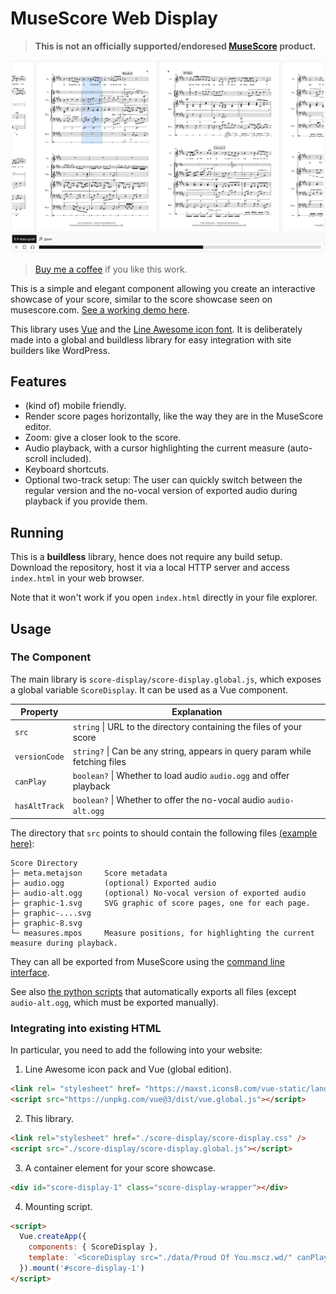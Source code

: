 # MuseScore Web Display

> **This is not an officially supported/endoresed [MuseScore](https://musescore.org/) product.**

![screenshot](screenshot.png)

> [Buy me a coffee](https://afdian.net/a/yezhiyi9670) if you like this work.

This is a simple and elegant component allowing you create an interactive showcase of your score, similar to the score showcase seen on musescore.com. [See a working demo here](https://sparkslab.art/dictations/dict-proud-of-you/).

This library uses [Vue](https://vuejs.org/) and the [Line Awesome icon font](https://icons8.com/line-awesome). It is deliberately made into a global and buildless library for easy integration with site builders like WordPress.

## Features

- (kind of) mobile friendly.
- Render score pages horizontally, like the way they are in the MuseScore editor.
- Zoom: give a closer look to the score.
- Audio playback, with a cursor highlighting the current measure (auto-scroll included).
- Keyboard shortcuts.
- Optional two-track setup: The user can quickly switch between the regular version and the no-vocal version of exported audio during playback if you provide them.

## Running

This is a **buildless** library, hence does not require any build setup. Download the repository, host it via a local HTTP server and access `index.html` in your web browser.

Note that it won't work if you open `index.html` directly in your file explorer.

## Usage

### The Component

The main library is `score-display/score-display.global.js`, which exposes a global variable `ScoreDisplay`. It can be used as a Vue component.

| Property | Explanation |
| - | - |
| `src` | `string` \| URL to the directory containing the files of your score |
| `versionCode` | `string?` \| Can be any string, appears in query param while fetching files |
| `canPlay` | `boolean?` \| Whether to load audio `audio.ogg` and offer playback |
| `hasAltTrack` | `boolean?` \| Whether to offer the no-vocal audio `audio-alt.ogg` |

The directory that `src` points to should contain the following files [(example here)](./data/Proud%20Of%20You.mscz.wd/):

```plain
Score Directory
├─ meta.metajson     Score metadata
├─ audio.ogg         (optional) Exported audio
├─ audio-alt.ogg     (optional) No-vocal version of exported audio
├─ graphic-1.svg     SVG graphic of score pages, one for each page.
├─ graphic-....svg
├─ graphic-8.svg
└─ measures.mpos     Measure positions, for highlighting the current measure during playback.
```

They can all be exported from MuseScore using the [command line interface](https://musescore.org/en/handbook/3/command-line-options).

See also [the python scripts](./py-script/) that automatically exports all files (except `audio-alt.ogg`, which must be exported manually).

### Integrating into existing HTML

In particular, you need to add the following into your website:

1. Line Awesome icon pack and Vue (global edition).

```html
<link rel= "stylesheet" href= "https://maxst.icons8.com/vue-static/landings/line-awesome/line-awesome/1.3.0/css/line-awesome.min.css" >
<script src="https://unpkg.com/vue@3/dist/vue.global.js"></script>
```

2. This library.

```html
<link rel="stylesheet" href="./score-display/score-display.css" />
<script src="./score-display/score-display.global.js"></script>
```

3. A container element for your score showcase.

```html
<div id="score-display-1" class="score-display-wrapper"></div>
```

4. Mounting script.

```html
<script>
  Vue.createApp({
    components: { ScoreDisplay },
    template: `<ScoreDisplay src="./data/Proud Of You.mscz.wd/" canPlay hasAltTrack versionCode="5" />`
  }).mount('#score-display-1')
</script>
```
